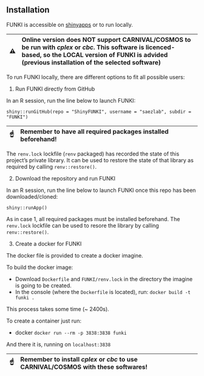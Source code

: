 ## Installation

FUNKI is accessible on [shinyapps](https://saezlab.shinyapps.io/funki/) or to run locally.

| :warning:        | Online version does NOT support CARNIVAL/COSMOS to be run with *cplex* or *cbc*. This software is licenced-based, so the LOCAL version of FUNKI is advided (previous installation of the selected software)      |
|---------------|:------------------------|

To run FUNKI locally, there are different options to fit all possible users: 

1. Run FUNKI directly from GitHub

In an R session, run the line below to launch FUNKI:

```shiny::runGitHub(repo = "ShinyFUNKI", username = "saezlab", subdir = "FUNKI")``` 

| :point_up:    | Remember to have all required packages installed beforehand! |
|---------------|:------------------------|

The ```renv.lock``` lockfile (```renv``` packaged) has recorded the state of this project’s private library.
It can be used to restore the state of that library as required by calling ```renv::restore()```.

2. Download the repository and run FUNKI

In an R session, run the line below to launch FUNKI once this repo has been downloaded/cloned:

```shiny::runApp()```

As in case 1, all required packages must be installed beforehand.
The ```renv.lock``` lockfile can be used to resore the library by calling ```renv::restore()```.

3. Create a docker for FUNKI

The docker file is provided to create a docker imagine. 

To build the docker image:

  * Download ```Dockerfile```  and ```FUNKI/renv.lock``` in the directory the imagine is going to be created.
  * In the console (where the ```Dockerfile``` is located), run: ```docker build -t funki .``` 

This process takes some time (~ 2400s).

To create a container just run:

  * docker ```docker run --rm -p 3838:3838 funki```

And there it is, running on ```localhost:3838```


| :point_up:    | Remember to install *cplex* or *cbc* to use CARNIVAL/COSMOS with these softwares! |
|---------------|:------------------------|
